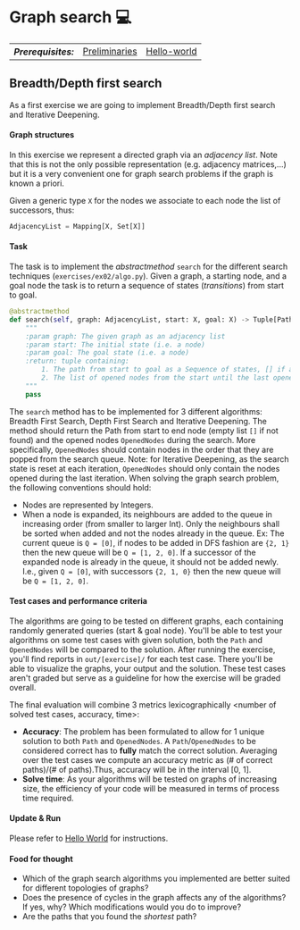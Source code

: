 # Graph search :computer:

<table>
  <tr>
    <th><i>Prerequisites:</i></th><td><a href="./00-preliminaries.html" target="_top">Preliminaries</a></td><td><a href="./01-hello-world.html" target="_top">Hello-world</a></td>
  </tr>
</table>

## Breadth/Depth first search

As a first exercise we are going to implement Breadth/Depth first search and Iterative Deepening.

#### Graph structures

In this exercise we represent a directed graph via an *adjacency list*. Note that this is not the only possible
representation (e.g. adjacency matrices,...) but it is a very convenient one for graph search problems if the graph is
known a priori.

Given a generic type `X` for the nodes we associate to each node the list of successors, thus:

```python
AdjacencyList = Mapping[X, Set[X]]
```

#### Task

The task is to implement the _abstractmethod_ `search` for the different search techniques (`exercises/ex02/algo.py`).
Given a graph, a starting node, and a goal node the task is to return a sequence of states (_transitions_) from start to
goal.

```python
@abstractmethod
def search(self, graph: AdjacencyList, start: X, goal: X) -> Tuple[Path, OpenedNodes]:
    """
    :param graph: The given graph as an adjacency list
    :param start: The initial state (i.e. a node)
    :param goal: The goal state (i.e. a node)
    :return: tuple containing:
        1. The path from start to goal as a Sequence of states, [] if a path does not exist
        2. The list of opened nodes from the start until the last opened node
    """
    pass
```

The `search` method has to be implemented for 3 different algorithms: Breadth First Search, Depth First Search and Iterative Deepening. The method should return the Path from start to end node (empty list `[]` if not found) and the opened nodes `OpenedNodes` during the search. More specifically, `OpenedNodes` should contain nodes in the order that they are popped from the search queue. Note: for Iterative Deepening, as the search state is reset at each iteration, `OpenedNodes` should only contain the nodes opened during the last iteration.
When solving the graph search problem, the following conventions should hold:
* Nodes are represented by Integers.
* When a node is expanded, its neighbours are added to the queue in increasing order (from smaller to larger Int). Only the neighbours shall be sorted when added and not the nodes already in the queue.
Ex: The current queue is `Q = [0]`, if nodes to be added in DFS fashion are `{2, 1}` then the new queue will be `Q = [1, 2, 0]`. 
If a successor of the expanded node is already in the queue, it should not be added newly. I.e., given `Q = [0]`, with successors `{2, 1, 0}` then the new queue will be `Q = [1, 2, 0]`.

#### Test cases and performance criteria

The algorithms are going to be tested on different graphs, each containing randomly generated queries (start &
goal node).
You'll be able to test your algorithms on some test cases with given solution, both the `Path` and `OpenedNodes` will be compared to the solution. 
After running the exercise, you'll find reports in `out/[exercise]/` for each test case. There you'll be able to visualize the graphs, your output and the solution. These test cases aren't graded but serve as a guideline for how the exercise will be graded overall.

The final evaluation will combine 3 metrics lexicographically <number of solved test cases, accuracy, time>:
* **Accuracy**: The problem has been formulated to allow for 1 unique solution to both `Path` and `OpenedNodes`. 
A `Path`/`OpenedNodes` to be considered correct has to **fully** match the correct solution.
Averaging over the test cases we compute an accuracy metric as (# of correct paths)/(# of paths).Thus, accuracy will be in the interval [0, 1].
* **Solve time**: As your algorithms will be tested on graphs of increasing size, the efficiency of your code will be measured in terms of process time required.

#### Update & Run

Please refer to [Hello World](01-helloworld.md) for instructions.

#### Food for thought

* Which of the graph search algorithms you implemented are better suited for different topologies of graphs?
* Does the presence of cycles in the graph affects any of the algorithms? If yes, why? Which modifications would you do to improve?
* Are the paths that you found the _shortest_ path?
